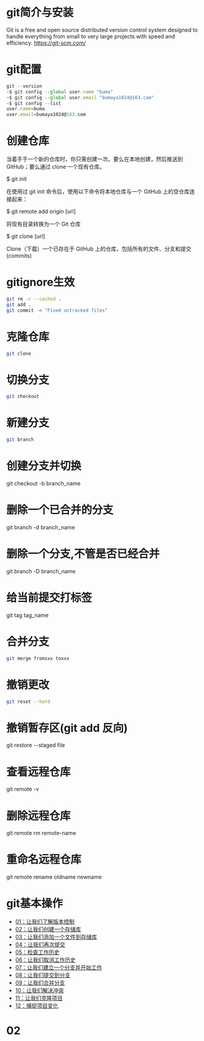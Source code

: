 # git简介与安装
Git is a free and open source distributed version control system designed to handle everything from small to very large projects with speed and efficiency.
https://git-scm.com/
# git配置
```jsx
git --version
~$ git config --global user.name "buma"
~$ git config --global user.email "bumaya1024@163.com"
~$ git config --list
user.name=buma
user.email=bumaya1024@163.com
```
# 创建仓库
当着手于一个新的仓库时，你只需创建一次。要么在本地创建，然后推送到 GitHub；要么通过 clone 一个现有仓库。

$ git init

在使用过 git init 命令后，使用以下命令将本地仓库与一个 GitHub 上的空仓库连接起来：

$ git remote add origin [url]

将现有目录转换为一个 Git 仓库

$ git clone [url]

Clone（下载）一个已存在于 GitHub 上的仓库，包括所有的文件、分支和提交(commits)
# gitignore生效
```bash
git rm -r --cached .
git add .
git commit -m "Fixed untracked files"
```
# 克隆仓库
```bash
git clone 
```
# 切换分支
```bash
git checkout 
```
# 新建分支
```bash
git branch
```
# 创建分支并切换
git checkout -b branch_name

# 删除一个已合并的分支
git branch -d branch_name

# 删除一个分支,不管是否已经合并
git branch -D branch_name

# 给当前提交打标签
git tag tag_name

# 合并分支
```bash
git merge fromxxx toxxx
```

# 撤销更改
```bash
git reset --hard
```

# 撤销暂存区(git add 反向)
git restore --staged file

# 查看远程仓库
git remote -v
# 删除远程仓库
git remote rm remote-name
# 重命名远程仓库
git remote rename oldname newname
# git基本操作

- [01：让我们了解版本控制](https://paiza.jp/works/git/primer/beginner-git1/17000)
- [02：让我们创建一个存储库](https://paiza.jp/works/git/primer/beginner-git1/17001)
- [03：让我们添加一个文件到存储库](https://paiza.jp/works/git/primer/beginner-git1/17002)
- [04：让我们再次提交](https://paiza.jp/works/git/primer/beginner-git1/17003)
- [05：检查工作历史](https://paiza.jp/works/git/primer/beginner-git1/17004)
- [06：让我们取消工作历史](https://paiza.jp/works/git/primer/beginner-git1/17005)
- [07：让我们建立一个分支并开始工作](https://paiza.jp/works/git/primer/beginner-git1/17006)
- [08：让我们提交到分支](https://paiza.jp/works/git/primer/beginner-git1/17007)
- [09：让我们合并分支](https://paiza.jp/works/git/primer/beginner-git1/17008)
- [10：让我们解决冲突](https://paiza.jp/works/git/primer/beginner-git1/17009)
- [11：让我们克隆项目](https://paiza.jp/works/git/primer/beginner-git1/17010)
- [12：捕捉项目变化](https://paiza.jp/works/git/primer/beginner-git1/17011)

# 02

